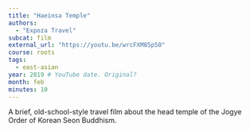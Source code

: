 ```yaml
---
title: "Haeinsa Temple"
authors:
  - "Expoza Travel"
subcat: film
external_url: "https://youtu.be/wrcFXM85pS0"
course: roots
tags:
  - east-asian
year: 2019 # YouTube date. Original?
month: feb
minutes: 10
---
```


A brief, old-school-style travel film about the head temple of the Jogye Order of Korean Seon Buddhism.
